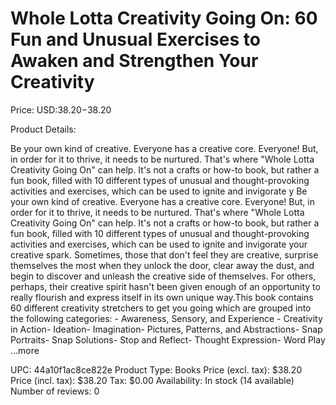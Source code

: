 # Whole Lotta Creativity Going On: 60 Fun and Unusual Exercises to Awaken and Strengthen Your Creativity

Price: USD:$38.20-$38.20

Product Details:

Be your own kind of creative. Everyone has a creative core. Everyone! But, in order for it to thrive, it needs to be nurtured. That's where "Whole Lotta Creativity Going On" can help. It's not a crafts or how-to book, but rather a fun book, filled with 10 different types of unusual and thought-provoking activities and exercises, which can be used to ignite and invigorate y Be your own kind of creative. Everyone has a creative core. Everyone! But, in order for it to thrive, it needs to be nurtured. That's where "Whole Lotta Creativity Going On" can help. It's not a crafts or how-to book, but rather a fun book, filled with 10 different types of unusual and thought-provoking activities and exercises, which can be used to ignite and invigorate your creative spark. Sometimes, those that don't feel they are creative, surprise themselves the most when they unlock the door, clear away the dust, and begin to discover and unleash the creative side of themselves. For others, perhaps, their creative spirit hasn't been given enough of an opportunity to really flourish and express itself in its own unique way.This book contains 60 different creativity stretchers to get you going which are grouped into the following categories: - Awareness, Sensory, and Experience - Creativity in Action- Ideation- Imagination- Pictures, Patterns, and Abstractions- Snap Portraits- Snap Solutions- Stop and Reflect- Thought Expression- Word Play ...more

UPC: 44a10f1ac8ce822e
Product Type: Books
Price (excl. tax): $38.20
Price (incl. tax): $38.20
Tax: $0.00
Availability: In stock (14 available)
Number of reviews: 0